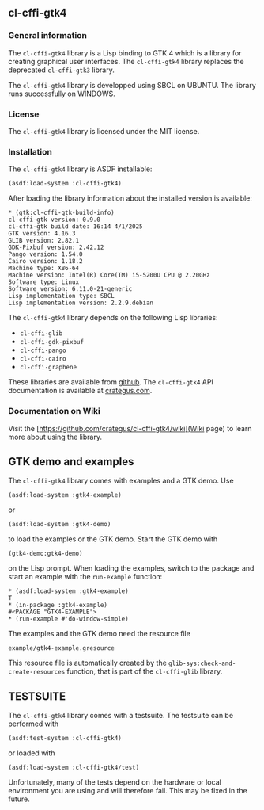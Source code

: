 ## cl-cffi-gtk4

### General information

The `cl-cffi-gtk4` library is a Lisp binding to GTK 4 which is a library for
creating graphical user interfaces. The `cl-cffi-gtk4` library replaces the
deprecated `cl-cffi-gtk3` library.

The `cl-cffi-gtk4` library is developped using SBCL on UBUNTU. The library runs
successfully on WINDOWS.

### License

The `cl-cffi-gtk4` library is licensed under the MIT license.

### Installation

The `cl-cffi-gtk4` library is ASDF installable:
```
(asdf:load-system :cl-cffi-gtk4)
```
After loading the library information about the installed version is
available:
```
* (gtk:cl-cffi-gtk-build-info)
cl-cffi-gtk version: 0.9.0
cl-cffi-gtk build date: 16:14 4/1/2025
GTK version: 4.16.3
GLIB version: 2.82.1
GDK-Pixbuf version: 2.42.12
Pango version: 1.54.0
Cairo version: 1.18.2
Machine type: X86-64
Machine version: Intel(R) Core(TM) i5-5200U CPU @ 2.20GHz
Software type: Linux
Software version: 6.11.0-21-generic
Lisp implementation type: SBCL
Lisp implementation version: 2.2.9.debian
```

The `cl-cffi-gtk4` library depends on the following Lisp libraries:

*  `cl-cffi-glib`
*  `cl-cffi-gdk-pixbuf`
*  `cl-cffi-pango`
*  `cl-cffi-cairo`
*  `cl-cffi-graphene`

These libraries are available from [github](https://github.com/crategus).
The `cl-cffi-gtk4` API documentation is available at
[crategus.com](https://crategus.com/books/cl-cffi-gtk4/).

### Documentation on Wiki

Visit the [https://github.com/crategus/cl-cffi-gtk4/wiki](Wiki page) to learn
more about using the library.

## GTK demo and examples

The `cl-cffi-gtk4` library comes with examples and a GTK demo. Use
```
(asdf:load-system :gtk4-example)
```
or
```
(asdf:load-system :gtk4-demo)
```
to load the examples or the GTK demo. Start the GTK demo with
```
(gtk4-demo:gtk4-demo)
```
on the Lisp prompt. When loading the examples, switch to the package and start
an example with the `run-example` function:
```
* (asdf:load-system :gtk4-example)
T
* (in-package :gtk4-example)
#<PACKAGE "GTK4-EXAMPLE">
* (run-example #'do-window-simple)
```
The examples and the GTK demo need the resource file
```
example/gtk4-example.gresource
```
This resource file is automatically created by the
`glib-sys:check-and-create-resources` function, that is part of the
`cl-cffi-glib` library.

## TESTSUITE

The `cl-cffi-gtk4` library comes with a testsuite. The testsuite can be
performed with
```
(asdf:test-system :cl-cffi-gtk4)
```
or loaded with
```
(asdf:load-system :cl-cffi-gtk4/test)
```
Unfortunately, many of the tests depend on the hardware or local environment
you are using and will therefore fail. This may be fixed in the future.

